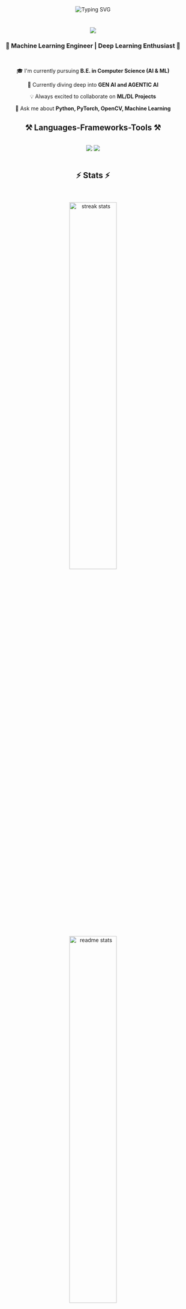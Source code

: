<div align="center">
  <img src="https://readme-typing-svg.demolab.com?font=Fira+Code&size=32&duration=2800&pause=2000&color=A9FEF7&center=true&vCenter=true&width=940&lines=Hey+there%2C+I'm+Vimalraj+D+%F0%9F%91%8B;A+Passionate+Machine+Learning+Engineer+%F0%9F%94%A5;Deep+Learning+and+Computer+Vision+Enthusiast+%F0%9F%A4%96" alt="Typing SVG" />
</div>

<h1 align="center">
    <img src="https://readme-typing-svg.herokuapp.com/?font=Righteous&size=35&center=true&vCenter=true&width=500&height=70&duration=4000&lines=Hi+There!+👋;+I'm+Vimalraj+D!;" />
</h1>

<h3 align="center">🚀 Machine Learning Engineer | Deep Learning Enthusiast 🤖</h3>

<br/>

<div align="center">
 
 🎓 I'm currently pursuing **B.E. in Computer Science (AI & ML)**
 
 🌱 Currently diving deep into **GEN AI and AGENTIC AI**

 💡 Always excited to collaborate on **ML/DL Projects**

 💬 Ask me about **Python, PyTorch, OpenCV, Machine Learning**

</div>
 


<h2 align="center">⚒️ Languages-Frameworks-Tools ⚒️</h2>
<br/>
<div align="center">
    <img src="https://skillicons.dev/icons?i=python,c,java,pytorch,opencv,tensorflow" />
    <img src="https://skillicons.dev/icons?i=github,flask,html,css,vscode,git" /><br>
</div>

<br/>

<h2 align="center">⚡ Stats ⚡</h2>
<br align="center">
<div align="center">
  <br>
  <img align="center" width="50%" src="https://github-readme-streak-stats-salesp07.vercel.app/?user=vimalraj-d&count_private=true&theme=react&border_radius=10" alt="streak stats"/><br/>
  <td height="100"></td> <!-- Adds space -->
  <img  align="center" width="50%" src="https://github-readme-stats-salesp07.vercel.app/api?username=vimalraj-d&count_private=true&show_icons=true&theme=react&rank_icon=github&border_radius=10" alt="readme stats" />
  <td height="100"></td> <!-- Adds space -->
  <br/>
  <img  align="center" width="50%" align="center" src="https://github-readme-stats-salesp07.vercel.app/api/top-langs/?username=vimalraj-d&hide=HTML&langs_count=8&layout=compact&theme=react&border_radius=10&size_weight=0.5&count_weight=0.5&exclude_repo=github-readme-stats" alt="top langs" />
</div>



<h3 align="center"> 🔗 Connect With Me 🔗 </h3>

---

<div align="center" style="display: flex; gap: 90%;"> 


<a href="https://linkedin.com/in/linkedin.com/in/vimalraj-d-8278972a5" target="blank" style="display: flex; gap: 90%;"><img align="center" src="https://raw.githubusercontent.com/rahuldkjain/github-profile-readme-generator/master/src/images/icons/Social/linked-in-alt.svg" alt="linkedin.com/in/vimalraj-d-8278972a5" height="30" width="40" /></a>
<a href="mailto:vimalrajnov172005@gmail.com" target="blank" style="display: flex; gap: 90%;">
    <img align="center" src="https://img.shields.io/badge/-D14836?style=for-the-badge&logo=gmail&logoColor=white" alt="Gmail" height="30" width="40"></a>
<a href="https://leetcode.com/u/VIMALRAJD" target="blank" style="display: flex; gap: 90%;"><img align="center" src="https://raw.githubusercontent.com/rahuldkjain/github-profile-readme-generator/master/src/images/icons/Social/leet-code.svg" alt="https://leetcode.com/u/VIMALRAJD" height="30" width="40" /></a>
</div>

<p align="left">

</p>

<br/><br/>

## 🏆 GitHub Trophies 🏆
![](https://github-profile-trophy.vercel.app/?username=Vimalraj-D&theme=tokyonight&no-frame=false&no-bg=true&margin-w=4)

<h3 align="center">
    <img src="https://readme-typing-svg.herokuapp.com/?font=Righteous&size=25&center=true&vCenter=true&width=500&height=70&duration=4000&lines=Thanks+for+visiting!+✌️;Shoot+me+a+message+on+Gmail!">
</h3>

<br/>
